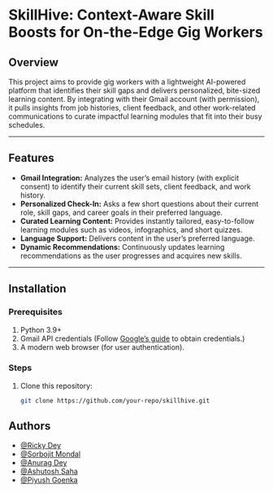 # SkillHive: Context-Aware Skill Boosts for On-the-Edge Gig Workers

## Overview
This project aims to provide gig workers with a lightweight AI-powered platform that identifies their skill gaps and delivers personalized, bite-sized learning content. By integrating with their Gmail account (with permission), it pulls insights from job histories, client feedback, and other work-related communications to curate impactful learning modules that fit into their busy schedules.

---

## Features
- **Gmail Integration:** Analyzes the user’s email history (with explicit consent) to identify their current skill sets, client feedback, and work history.
- **Personalized Check-In:** Asks a few short questions about their current role, skill gaps, and career goals in their preferred language.
- **Curated Learning Content:** Provides instantly tailored, easy-to-follow learning modules such as videos, infographics, and short quizzes.
- **Language Support:** Delivers content in the user’s preferred language.
- **Dynamic Recommendations:** Continuously updates learning recommendations as the user progresses and acquires new skills.

---

## Installation

### Prerequisites
1. Python 3.9+
2. Gmail API credentials (Follow [Google’s guide](https://developers.google.com/gmail/api/quickstart/python) to obtain credentials.)
3. A modern web browser (for user authentication).

### Steps
1. Clone this repository:
   ```bash
   git clone https://github.com/your-repo/skillhive.git
## Authors
- [@Ricky Dey](https://github.com/Ricky2054)
- [@Sorbojit Mondal](https://github.com/33sorbojitmondal)
- [@Anurag Dey](https://github.com/anuragcode-16)
- [@Ashutosh Saha](https://github.com/Ash310u)
- [@Piyush Goenka](https://github.com/piyushgoenka2005)

